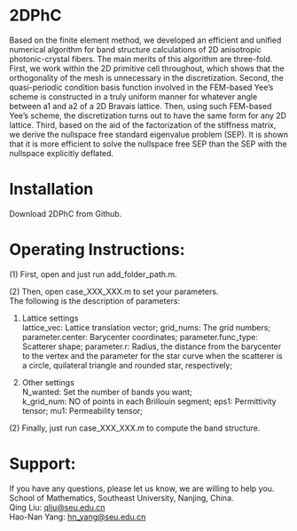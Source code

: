 # 2DPhC
 Based on the finite element method, we developed an efficient and unified numerical algorithm for band structure calculations of 2D anisotropic photonic-crystal fibers. The main merits of this algorithm are three-fold. First, we work within the 2D primitive cell throughout, which shows that the orthogonality of the mesh is unnecessary in the discretization. Second, the quasi-periodic condition basis function involved in the FEM-based Yee’s scheme is constructed in a truly uniform manner for whatever angle between a1 and a2 of a 2D Bravais lattice. Then, using such FEM-based Yee’s scheme, the discretization turns out to have the same form for any 2D lattice. Third, based on the aid of the factorization of the stiffness matrix, we derive the nullspace free standard eigenvalue problem (SEP). It is shown that it is more efficient to solve the nullspace free SEP than the SEP with the nullspace explicitly deflated.

# Installation
Download 2DPhC from Github.

# Operating Instructions:
(1) First, open and just run add_folder_path.m.

(2)  Then, open case_XXX_XXX.m to set your parameters.  
The following is the description of parameters:  
1. Lattice settings  
lattice_vec: Lattice translation vector;
grid_nums: The grid numbers;  
parameter.center: Barycenter coordinates; 
parameter.func_type: Scatterer shape;
parameter.r: Radius, the distance from the barycenter to the vertex  and  the parameter for the star curve when the scatterer is a circle, quilateral triangle and rounded star, respectively;

2. Other settings   
N_wanted: Set the number of bands you want;  
k_grid_num: NO of points in each Brillouin segment;
eps1: Permittivity tensor;
mu1: Permeability tensor;

(2) Finally, just run case_XXX_XXX.m to compute the band structure.  

# Support:
If you have any questions, please let us know, we are willing to help you.  
School of Mathematics, Southeast University, Nanjing, China.  
Qing Liu: qliu@seu.edu.cn  
Hao-Nan Yang: hn_yang@seu.edu.cn
